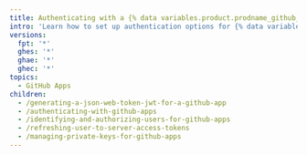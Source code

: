 ```yaml
---
title: Authenticating with a {% data variables.product.prodname_github_app %}
intro: 'Learn how to set up authentication options for {% data variables.product.prodname_github_apps %}.'
versions:
  fpt: '*'
  ghes: '*'
  ghae: '*'
  ghec: '*'
topics:
  - GitHub Apps
children:
  - /generating-a-json-web-token-jwt-for-a-github-app
  - /authenticating-with-github-apps
  - /identifying-and-authorizing-users-for-github-apps
  - /refreshing-user-to-server-access-tokens
  - /managing-private-keys-for-github-apps
---
```

